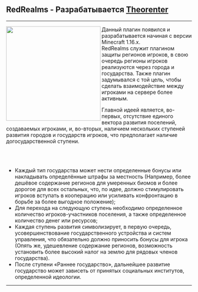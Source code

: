 ## RedRealms - Разрабатывается [Theorenter](https://github.com/Theorenter)
___

<p><img align=left src="https://i.imgur.com/Znkliat.png" width="256" height="256">
Данный плагин появился и разрабатывается начиная с версии Minecraft 1.16.x. <br>
RedRealms служит плагином защиты регионов игроков, в свою очередь регионы игроков реализуются через города и государства.
Также плагин задумывался с той цель, чтобы сделать взаимодействие между игроками на сервере более активным.
</p>
<p>

Главной идеей является, во-первых, отсутствие единого вектора развития поселений, создаваемых игроками, и, во-вторых, наличием нескольких ступеней развития городов и государств игроков, что предполагает наличие догосударственной ступени.

<br><br>

- Каждый тип государства может нести определенные бонусы или накладывать определённые штрафы за местность (Например, более дешёвое содержание регионов для умеренных биомов и более дорогое для всех остальных, что, по идее, должно стимулировать игроков вступать в кооперацию или усиливать конфронтацию в борьбе за более выгодное положение);
- Для перехода на следующую ступень необходимо определенное количество игроков-участников поселения, а также определенное количество денег или ресурсов;
- Каждая ступень развития символизирует, в первую очередь, усовершенствование государственного устройства и систем управления, что обязательно должно приносить бонусы для игрока (Опять же, удешевление содержание регионов, возможность установить более высокий налог на землю для рядовых членов государства).
- После ступени «Раннее государство», дальнейшее развитие государство может зависеть от принятых социальных институтов, определенной идеологии.
</p>

___
